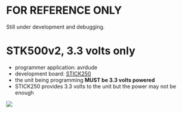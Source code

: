 # FOR REFERENCE ONLY
Still under development and debugging.
# STK500v2, 3.3 volts only
- programmer application: avrdude
- development board: [STICK250](https://lamsworkshop.blogspot.com/2023/01/stick250-pic32mx250f128d-experiment.html)
- the unit being programming **MUST be 3.3 volts powered**
- STICK250 provides 3.3 volts to the unit but the power may not be enough

![](https://blogger.googleusercontent.com/img/b/R29vZ2xl/AVvXsEiRa5xFgB2BfeJjPwjXgcIdC7qBMFl1J9NvBFHQrj7Jcx-SpTPTgbRzItlklr_FdBRHW3PhybzwcuvmLQENYmTY8KGAxoQXU_DphXjgxbyEvlJtUa8LTFHRDfBbP0Y5epAh7qEcbikDuRZcOMSSSSaRCezYBOX0FfmLYZSBQBVlqKP_T1BzV3B57WkX/s320/avr.png)

